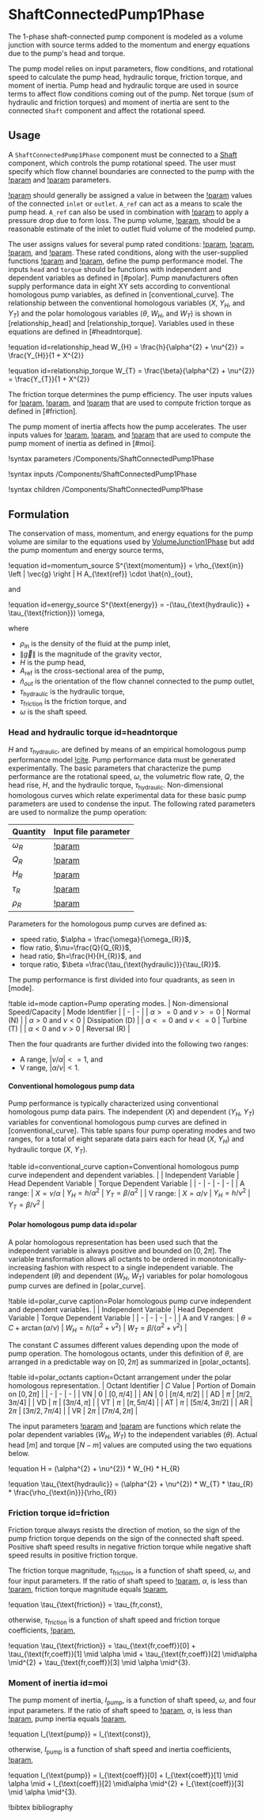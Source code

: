 # ShaftConnectedPump1Phase

The 1-phase shaft-connected pump component is modeled as a volume junction with source terms added to the momentum and energy equations due to the pump's head and torque.

The pump model relies on input parameters, flow conditions, and rotational speed to calculate the pump head, hydraulic torque, friction torque, and moment of inertia. Pump head and hydraulic torque are used in source terms to affect flow conditions coming out of the pump. Net torque (sum of hydraulic and friction torques) and moment of inertia are sent to the connected `Shaft` component and affect the rotational speed.

## Usage

A `ShaftConnectedPump1Phase` component must be connected to a [Shaft](Shaft.md) component, which controls the pump rotational speed. The user must specify which flow channel boundaries are connected to the pump with the [!param](/Components/ShaftConnectedPump1Phase/inlet) and [!param](/Components/ShaftConnectedPump1Phase/outlet) parameters.

[!param](/Components/ShaftConnectedPump1Phase/A_ref) should generally be assigned a value in between the [!param](/Components/FlowChannel1Phase/A) values of the connected `inlet` or `outlet`. `A_ref` can act as a means to scale the pump head. `A_ref` can also be used in combination with [!param](/Components/ShaftConnectedPump1Phase/K) to apply a pressure drop due to form loss.  The pump volume, [!param](/Components/ShaftConnectedPump1Phase/volume), should be a reasonable estimate of the inlet to outlet fluid volume of the modeled pump.

The user assigns values for several pump rated conditions: [!param](/Components/ShaftConnectedPump1Phase/omega_rated), [!param](/Components/ShaftConnectedPump1Phase/volumetric_rated), [!param](/Components/ShaftConnectedPump1Phase/head_rated), and [!param](/Components/ShaftConnectedPump1Phase/torque_rated). These rated conditions, along with the user-supplied functions [!param](/Components/ShaftConnectedPump1Phase/head) and [!param](/Components/ShaftConnectedPump1Phase/torque_hydraulic), define the pump performance model. The inputs `head` and `torque` should be functions with independent and dependent variables as defined in [#polar]. Pump manufacturers often supply performance data in eight XY sets according to conventional homologous pump variables, as defined in [conventional_curve]. The relationship between the conventional homologous variables ($X$, $Y_{H}$, and $Y_{T}$) and the polar homologous variables ($\theta$, $W_{H}$, and $W_{T}$) is shown in [relationship_head] and [relationship_torque]. Variables used in these equations are defined in [#headntorque].

!equation id=relationship_head
W_{H} = \frac{h}{\alpha^{2} + \nu^{2}} = \frac{Y_{H}}{1 + X^{2}}

!equation id=relationship_torque
W_{T} = \frac{\beta}{\alpha^{2} + \nu^{2}} = \frac{Y_{T}}{1 + X^{2}}

The friction torque determines the pump efficiency. The user inputs values for [!param](/Components/ShaftConnectedPump1Phase/tau_fr_coeff), [!param](/Components/ShaftConnectedPump1Phase/tau_fr_const), and [!param](/Components/ShaftConnectedPump1Phase/speed_cr_fr) that are used to compute friction torque as defined in [#friction].

The pump moment of inertia affects how the pump accelerates. The user inputs values for [!param](/Components/ShaftConnectedPump1Phase/inertia_coeff), [!param](/Components/ShaftConnectedPump1Phase/inertia_const), and [!param](/Components/ShaftConnectedPump1Phase/speed_cr_I) that are used to compute the pump moment of inertia as defined in [#moi].

!syntax parameters /Components/ShaftConnectedPump1Phase

!syntax inputs /Components/ShaftConnectedPump1Phase

!syntax children /Components/ShaftConnectedPump1Phase

## Formulation

The conservation of mass, momentum, and energy equations for the pump volume are similar to the equations used by [VolumeJunction1Phase](VolumeJunction1Phase.md) but add the pump momentum and energy source terms,

!equation id=momentum_source
S^{\text{momentum}} = \rho_{\text{in}} \left \| \vec{g} \right \| H A_{\text{ref}} \cdot \hat{n}_{out},

and

!equation id=energy_source
S^{\text{energy}} = -(\tau_{\text{hydraulic}} + \tau_{\text{friction}}) \omega,


where

- $\rho_{\text{in}}$ is the density of the fluid at the pump inlet,
- $\left \| \vec{g} \right \|$ is the magnitude of the gravity vector,
- $H$ is the pump head,
- $A_{\text{ref}}$ is the cross-sectional area of the pump,
- $\hat{n}_{out}$ is the orientation of the flow channel connected to the pump outlet,
- $\tau_{\text{hydraulic}}$ is the hydraulic torque,
- $\tau_{\text{friction}}$ is the friction torque, and
- $\omega$ is the shaft speed.

### Head and hydraulic torque id=headntorque

$H$ and $\tau_{\text{hydraulic}}$, are defined by means of an empirical homologous pump performance model [!cite](CentrifugalPump). Pump performance data must be generated experimentally. The basic parameters that characterize the pump performance are the rotational speed, $\omega$, the volumetric flow rate, $Q$, the head rise, $H$, and the hydraulic torque, $\tau_{\text{hydraulic}}$. Non-dimensional homologous curves which relate experimental data for these basic pump parameters are used to condense the input. The following rated  parameters are used to normalize the pump operation:

| Quantity | Input file parameter |
| - | - |
| $\omega_{R}$ | [!param](/Components/ShaftConnectedPump1Phase/omega_rated) |
| $Q_{R}$ | [!param](/Components/ShaftConnectedPump1Phase/volumetric_rated) |
| $H_{R}$ | [!param](/Components/ShaftConnectedPump1Phase/head_rated) |
| $\tau_{R}$ | [!param](/Components/ShaftConnectedPump1Phase/torque_rated) |
| $\rho_{R}$ | [!param](/Components/ShaftConnectedPump1Phase/density_rated) |

Parameters for the homologous pump curves are defined as:

- speed ratio, $\alpha = \frac{\omega}{\omega_{R}}$,
- flow ratio, $\nu=\frac{Q}{Q_{R}}$,
- head ratio, $h=\frac{H}{H_{R}}$, and
- torque ratio, $\beta =\frac{\tau_{\text{hydraulic}}}{\tau_{R}}$.

The pump performance is first divided into four quadrants, as seen in [mode].

!table id=mode caption=Pump operating modes.
| Non-dimensional Speed/Capacity | Mode Identifier |
| - | - |
| $\alpha >= 0$ and $\nu >= 0$ | Normal (N) |
| $\alpha > 0$ and $\nu < 0$ | Dissipation (D) |
| $\alpha <= 0$ and $\nu <= 0$ | Turbine (T) |
| $\alpha < 0$ and $\nu > 0$ | Reversal (R) |

Then the four quadrants are further divided into the following two ranges:

- A range, $|\nu / \alpha| <= 1$, and
- V range, $|\alpha / \nu| < 1$.

#### Conventional homologous pump data

Pump performance is typically characterized using conventional homologous pump data pairs. The independent ($X$) and dependent ($Y_{H}$, $Y_{T}$) variables for conventional homologous pump curves are defined in [conventional_curve].  This table spans four pump operating modes and two ranges, for a total of eight separate data pairs each for head ($X$, $Y_{H}$) and hydraulic torque ($X$, $Y_{T}$).

!table id=conventional_curve caption=Conventional homologous pump curve independent and dependent variables.
| | Independent Variable | Head Dependent Variable | Torque Dependent Variable |
| - | - | - | - |
| A range: | $X = \nu / \alpha$ | $Y_{H} = h / \alpha^{2}$ | $Y_{T} = \beta / \alpha^{2}$ |
| V range: | $X = \alpha / \nu$ | $Y_{H} = h / \nu^{2}$ | $Y_{T} = \beta / \nu^{2}$ |

#### Polar homologous pump data id=polar

A polar homologous representation has been used such that the independent variable is always positive and bounded on $[0, 2\pi]$. The variable transformation allows all octants to be ordered in monotonically-increasing fashion with respect to a single independent variable. The independent ($\theta$) and dependent ($W_{H}$, $W_{T}$) variables for polar homologous pump curves are defined in [polar_curve].

!table id=polar_curve caption=Polar homologous pump curve independent and dependent variables.
| | Independent Variable | Head Dependent Variable | Torque Dependent Variable |
| - | - | - | - |
| A and V ranges: | $\theta = C + \arctan(\alpha / \nu)$ | $W_{H} = h / (\alpha^{2} +\nu^{2})$ | $W_{T} = \beta / (\alpha^{2} +\nu^{2})$ |

The constant $C$ assumes different values depending upon the mode of pump operation. The homologous octants, under this definition of $\theta$, are arranged in a predictable way on
$[0,2\pi]$ as summarized in [polar_octants].

!table id=polar_octants caption=Octant arrangement under the polar homologous representation.
| Octant Identifier | $C$ Value | Portion of Domain on $[0,2\pi]$ |
| - | - | - |
| VN | $0$ | $[0,\pi/4]$ |
| AN | $0$ | $[\pi/4,\pi/2]$ |
| AD | $\pi$ | $[\pi/2,3\pi/4]$ |
| VD | $\pi$ | $[3\pi/4,\pi]$ |
| VT | $\pi$ | $[\pi,5\pi/4]$ |
| AT | $\pi$ | $[5\pi/4,3\pi/2]$ |
| AR | $2\pi$ | $[3\pi/2,7\pi/4]$ |
| VR | $2\pi$ | $[7\pi/4,2\pi]$ |

The input parameters [!param](/Components/ShaftConnectedPump1Phase/head) and [!param](/Components/ShaftConnectedPump1Phase/torque_hydraulic) are functions which relate the polar dependent variables ($W_{H}$, $W_{T}$) to the independent variables ($\theta$). Actual head $[m]$ and torque $[N-m]$ values are computed using the two equations below.

!equation
H = (\alpha^{2} + \nu^{2}) * W_{H} * H_{R}

!equation
\tau_{\text{hydraulic}} = (\alpha^{2} + \nu^{2}) * W_{T} * \tau_{R} * \frac{\rho_{\text{in}}}{\rho_{R}}

### Friction torque id=friction

Friction torque always resists the direction of motion, so the sign of the pump friction torque depends on the sign of the connected shaft speed. Positive shaft speed results in negative friction torque while negative shaft speed results in positive friction torque.

The friction torque magnitude, $\tau_{\text{friction}}$, is a function of shaft speed, $\omega$, and four input parameters. If the ratio of shaft speed to [!param](/Components/ShaftConnectedPump1Phase/omega_rated), $\alpha$, is less than [!param](/Components/ShaftConnectedPump1Phase/speed_cr_fr), friction torque magnitude equals [!param](/Components/ShaftConnectedPump1Phase/tau_fr_const),

!equation
\tau_{\text{friction}} = \tau_{fr,const},


otherwise, $\tau_{\text{friction}}$ is a function of shaft speed and friction torque coefficients, [!param](/Components/ShaftConnectedPump1Phase/tau_fr_coeff),

!equation
\tau_{\text{friction}} = \tau_{\text{fr,coeff}}[0] + \tau_{\text{fr,coeff}}[1] \mid \alpha \mid + \tau_{\text{fr,coeff}}[2] \mid\alpha \mid^{2} + \tau_{\text{fr,coeff}}[3] \mid \alpha \mid^{3}.



### Moment of inertia id=moi

The pump moment of inertia, $I_{\text{pump}}$, is a function of shaft speed, $\omega$, and four input parameters. If the ratio of shaft speed to [!param](/Components/ShaftConnectedPump1Phase/omega_rated), $\alpha$, is less than [!param](/Components/ShaftConnectedPump1Phase/speed_cr_I), pump inertia equals [!param](/Components/ShaftConnectedPump1Phase/inertia_const),

!equation
I_{\text{pump}} = I_{\text{const}},


otherwise, $I_{\text{pump}}$ is a function of shaft speed and inertia coefficients, [!param](/Components/ShaftConnectedPump1Phase/inertia_coeff),

!equation
I_{\text{pump}} = I_{\text{coeff}}[0] + I_{\text{coeff}}[1] \mid \alpha \mid + I_{\text{coeff}}[2] \mid\alpha \mid^{2} + I_{\text{coeff}}[3] \mid \alpha \mid^{3}.


!bibtex bibliography
